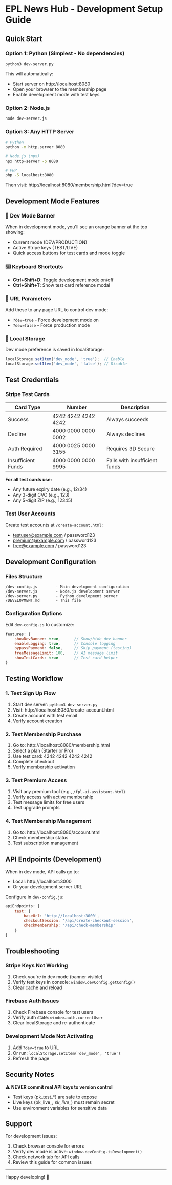 # EPL News Hub - Development Setup Guide

## Quick Start

### Option 1: Python (Simplest - No dependencies)
```bash
python3 dev-server.py
```
This will automatically:
- Start server on http://localhost:8080
- Open your browser to the membership page
- Enable development mode with test keys

### Option 2: Node.js
```bash
node dev-server.js
```

### Option 3: Any HTTP Server
```bash
# Python
python -m http.server 8080

# Node.js (npx)
npx http-server -p 8080

# PHP
php -S localhost:8080
```
Then visit: http://localhost:8080/membership.html?dev=true

## Development Mode Features

### 🚧 Dev Mode Banner
When in development mode, you'll see an orange banner at the top showing:
- Current mode (DEV/PRODUCTION)
- Active Stripe keys (TEST/LIVE)
- Quick access buttons for test cards and mode toggle

### ⌨️ Keyboard Shortcuts
- **Ctrl+Shift+D**: Toggle development mode on/off
- **Ctrl+Shift+T**: Show test card reference modal

### 🔧 URL Parameters
Add these to any page URL to control dev mode:
- `?dev=true` - Force development mode on
- `?dev=false` - Force production mode

### 💾 Local Storage
Dev mode preference is saved in localStorage:
```javascript
localStorage.setItem('dev_mode', 'true');  // Enable
localStorage.setItem('dev_mode', 'false'); // Disable
```

## Test Credentials

### Stripe Test Cards
| Card Type | Number | Description |
|-----------|--------|-------------|
| Success | 4242 4242 4242 4242 | Always succeeds |
| Decline | 4000 0000 0000 0002 | Always declines |
| Auth Required | 4000 0025 0000 3155 | Requires 3D Secure |
| Insufficient Funds | 4000 0000 0000 9995 | Fails with insufficient funds |

**For all test cards use:**
- Any future expiry date (e.g., 12/34)
- Any 3-digit CVC (e.g., 123)
- Any 5-digit ZIP (e.g., 12345)

### Test User Accounts
Create test accounts at `/create-account.html`:
- testuser@example.com / password123
- premium@example.com / password123
- free@example.com / password123

## Development Configuration

### Files Structure
```
/dev-config.js        - Main development configuration
/dev-server.js        - Node.js development server
/dev-server.py        - Python development server
/DEVELOPMENT.md       - This file
```

### Configuration Options
Edit `dev-config.js` to customize:

```javascript
features: {
    showDevBanner: true,      // Show/hide dev banner
    enableLogging: true,      // Console logging
    bypassPayment: false,     // Skip payment (testing)
    freeMessageLimit: 100,    // AI message limit
    showTestCards: true       // Test card helper
}
```

## Testing Workflow

### 1. Test Sign Up Flow
1. Start dev server: `python3 dev-server.py`
2. Visit: http://localhost:8080/create-account.html
3. Create account with test email
4. Verify account creation

### 2. Test Membership Purchase
1. Go to: http://localhost:8080/membership.html
2. Select a plan (Starter or Pro)
3. Use test card: 4242 4242 4242 4242
4. Complete checkout
5. Verify membership activation

### 3. Test Premium Access
1. Visit any premium tool (e.g., `/fpl-ai-assistant.html`)
2. Verify access with active membership
3. Test message limits for free users
4. Test upgrade prompts

### 4. Test Membership Management
1. Go to: http://localhost:8080/account.html
2. Check membership status
3. Test subscription management

## API Endpoints (Development)

When in dev mode, API calls go to:
- Local: http://localhost:3000
- Or your development server URL

Configure in `dev-config.js`:
```javascript
apiEndpoints: {
    test: {
        baseUrl: 'http://localhost:3000',
        checkoutSession: '/api/create-checkout-session',
        checkMembership: '/api/check-membership'
    }
}
```

## Troubleshooting

### Stripe Keys Not Working
1. Check you're in dev mode (banner visible)
2. Verify test keys in console: `window.devConfig.getConfig()`
3. Clear cache and reload

### Firebase Auth Issues
1. Check Firebase console for test users
2. Verify auth state: `window.auth.currentUser`
3. Clear localStorage and re-authenticate

### Development Mode Not Activating
1. Add `?dev=true` to URL
2. Or run: `localStorage.setItem('dev_mode', 'true')`
3. Refresh the page

## Security Notes

⚠️ **NEVER commit real API keys to version control**
- Test keys (pk_test_*) are safe to expose
- Live keys (pk_live_*, sk_live_*) must remain secret
- Use environment variables for sensitive data

## Support

For development issues:
1. Check browser console for errors
2. Verify dev mode is active: `window.devConfig.isDevelopment()`
3. Check network tab for API calls
4. Review this guide for common issues

---

Happy developing! 🚀